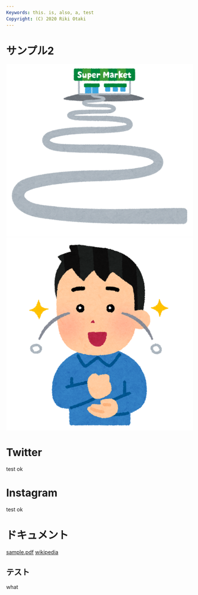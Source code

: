 ```yaml
---
Keywords: this. is, also, a, test
Copyright: (C) 2020 Riki Otaki
---
```


# サンプル2

![supermarket](./supermarket.png ) 
![uroko](uroko.png ) 

# Twitter
test ok

# Instagram

test ok

# ドキュメント
[sample.pdf](dummy.pdf)
[wikipedia](https://en.wikipedia.org/wiki/Curry)

## <span id="red"> テスト </span>
what
